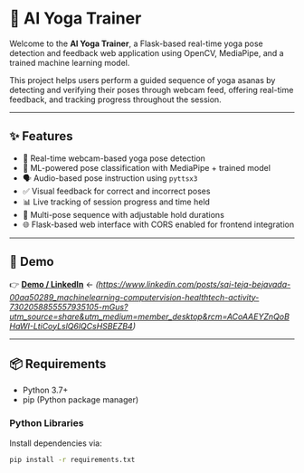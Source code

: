 # 🧘 AI Yoga Trainer

Welcome to the **AI Yoga Trainer**, a Flask-based real-time yoga pose detection and feedback web application using OpenCV, MediaPipe, and a trained machine learning model.

This project helps users perform a guided sequence of yoga asanas by detecting and verifying their poses through webcam feed, offering real-time feedback, and tracking progress throughout the session.

---

## ✨ Features

- 📸 Real-time webcam-based yoga pose detection
- 🧠 ML-powered pose classification with MediaPipe + trained model
- 🗣️ Audio-based pose instruction using `pyttsx3`
- ✅ Visual feedback for correct and incorrect poses
- 📊 Live tracking of session progress and time held
- 🔄 Multi-pose sequence with adjustable hold durations
- 🌐 Flask-based web interface with CORS enabled for frontend integration

---

## 🧪 Demo

👉 **[Demo / LinkedIn](#)** ← *(https://www.linkedin.com/posts/sai-teja-bejavada-00aa50289_machinelearning-computervision-healthtech-activity-7302058855557935105-mGus?utm_source=share&utm_medium=member_desktop&rcm=ACoAAEYZnQoBHaWI-LtiCoyLslQ6lQCsHSBEZB4)*

---

## 📦 Requirements

- Python 3.7+
- pip (Python package manager)

### Python Libraries

Install dependencies via:

```bash
pip install -r requirements.txt
